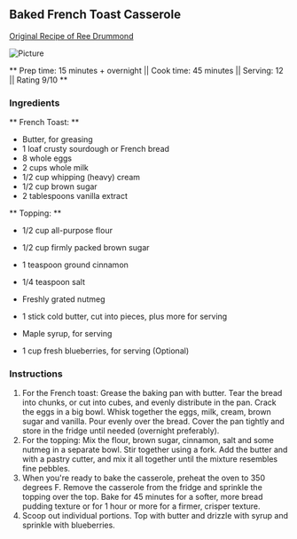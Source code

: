 ## Baked French Toast Casserole

[Original Recipe of Ree Drummond](https://www.foodnetwork.com/recipes/ree-drummond/cinnamon-baked-french-toast-recipe-2120484)

![Picture](../img/Link_to_picture)

** Prep time: 15 minutes + overnight || Cook time: 45 minutes || Serving: 12 || Rating 9/10 **

### Ingredients

** French Toast: **

- Butter, for greasing
- 1 loaf crusty sourdough or French bread
- 8 whole eggs
- 2 cups whole milk
- 1/2 cup whipping (heavy) cream
- 1/2 cup brown sugar
- 2 tablespoons vanilla extract

** Topping: **

- 1/2 cup all-purpose flour
- 1/2 cup firmly packed brown sugar
- 1 teaspoon ground cinnamon
- 1/4 teaspoon salt
- Freshly grated nutmeg
- 1 stick cold butter, cut into pieces, plus more for serving

- Maple syrup, for serving
- 1 cup fresh blueberries, for serving (Optional)

### Instructions

1. For the French toast: Grease the baking pan with butter. Tear the bread into chunks, or cut into cubes, and evenly distribute in the pan. Crack the eggs in a big bowl. Whisk together the eggs, milk, cream, brown sugar and vanilla. Pour evenly over the bread. Cover the pan tightly and store in the fridge until needed (overnight preferably). 
2. For the topping: Mix the flour, brown sugar, cinnamon, salt and some nutmeg in a separate bowl. Stir together using a fork. Add the butter and with a pastry cutter, and mix it all together until the mixture resembles fine pebbles. 
3. When you're ready to bake the casserole, preheat the oven to 350 degrees F. Remove the casserole from the fridge and sprinkle the topping over the top. Bake for 45 minutes for a softer, more bread pudding texture or for 1 hour or more for a firmer, crisper texture.  
4. Scoop out individual portions. Top with butter and drizzle with syrup and sprinkle with blueberries. 

